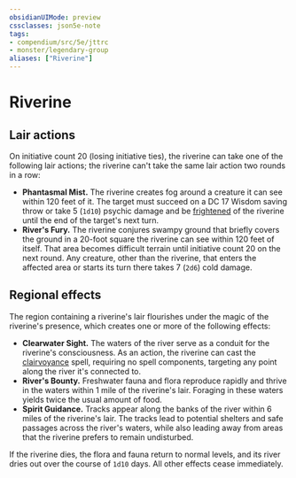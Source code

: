 ```yaml
---
obsidianUIMode: preview
cssclasses: json5e-note
tags:
- compendium/src/5e/jttrc
- monster/legendary-group
aliases: ["Riverine"]
---
```

# Riverine

## Lair actions


On initiative count 20 (losing initiative ties), the riverine can take one of the following lair actions; the riverine can't take the same lair action two rounds in a row:

- **Phantasmal Mist.** The riverine creates fog around a creature it can see within 120 feet of it. The target must succeed on a DC 17 Wisdom saving throw or take 5 (`1d10`) psychic damage and be [frightened](Mechanics/Rules/conditions.md#Frightened) of the riverine until the end of the target's next turn.  
- **River's Fury.** The riverine conjures swampy ground that briefly covers the ground in a 20-foot square the riverine can see within 120 feet of itself. That area becomes difficult terrain until initiative count 20 on the next round. Any creature, other than the riverine, that enters the affected area or starts its turn there takes 7 (`2d6`) cold damage.  

## Regional effects


The region containing a riverine's lair flourishes under the magic of the riverine's presence, which creates one or more of the following effects:

- **Clearwater Sight.** The waters of the river serve as a conduit for the riverine's consciousness. As an action, the riverine can cast the [clairvoyance](Mechanics/spells/clairvoyance.md) spell, requiring no spell components, targeting any point along the river it's connected to.  
- **River's Bounty.** Freshwater fauna and flora reproduce rapidly and thrive in the waters within 1 mile of the riverine's lair. Foraging in these waters yields twice the usual amount of food.  
- **Spirit Guidance.** Tracks appear along the banks of the river within 6 miles of the riverine's lair. The tracks lead to potential shelters and safe passages across the river's waters, while also leading away from areas that the riverine prefers to remain undisturbed.  

If the riverine dies, the flora and fauna return to normal levels, and its river dries out over the course of `1d10` days. All other effects cease immediately.